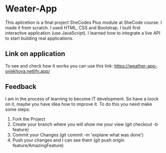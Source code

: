 # Weater-App
This aplicetion is a final project SheCodes Plus module at SheCode course. 
I made it from scratch. I used HTML, CSS and Bootstrap. I built first interactive application (use JavaScript). I learned how to integrate a live API to start building real applications.

## Link on application
 To see and check how it works you can use this link: https://weather-app-oriekhova.netlify.app/

## Feedback
I am in the process of learning to become IT development. So have a loock on it, maybe you have idea how to improve it. To do this you need make some steps:
1. Fork the Project
2. Create your branch where you will show me your view (git checkout -b feature)
3. Commit your Changes (git commit -m 'explane what was done')
4. Push your changes and I can see them (git push origin feature/AmazingFeature)
